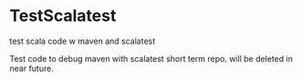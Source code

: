TestScalatest
=============

test scala code w maven and scalatest

Test code to debug maven with scalatest 
short term repo. will be deleted in near future.
